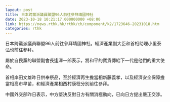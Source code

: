 ```yaml
---
layout: post
title: 日本跨黨派議員聯盟96人前往參拜靖國神社
date: 2023-10-18 10:21:17.000000000 +08:00
link: https://news.rthk.hk/rthk/ch/component/k2/1723646-20231018.htm
categories: rthk
---
```


日本跨黨派議員聯盟96人前往參拜靖國神社。經濟產業副大臣和首相助理小里泰弘也前往參拜。

屬於自民黨的聯盟副會長逢澤一郎表示，將和平的寶貴傳給下一代是他們的重大使命。

首相岸田文雄昨日供奉祭品，至於經濟再生擔當相新藤義孝，以及經濟安全保障擔當相高市早苗，和經濟產業相西村康稔分別前往參拜。

中國外交部昨日表示，中方堅決反對日方有關消極動向，已向日方提出嚴正交涉。
